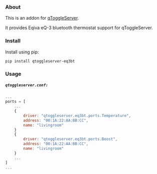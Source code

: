 ### About

This is an addon for [qToggleServer](https://github.com/qtoggle/qtoggleserver).

It provides Eqiva eQ-3 bluetooth thermostat support for qToggleServer.


### Install

Install using pip:

    pip install qtoggleserver-eq3bt


### Usage

##### `qtoggleserver.conf:`
``` javascript
...
ports = [
    ...
    {
        driver: "qtoggleserver.eq3bt.ports.Temperature",
        address: "00:1A:22:AA:BB:CC",
        name: "livingroom"
    }
    {
        driver: "qtoggleserver.eq3bt.ports.Boost",
        address: "00:1A:22:AA:BB:CC",
        name: "livingroom"
    }
    ...
]
...
```
